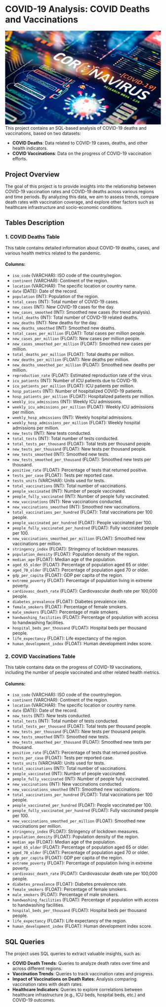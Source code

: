 # COVID-19 Analysis: COVID Deaths and Vaccinations
![Corona Analysis LOGO](https://github.com/BERLINSAMUELRAJ/COVID-19-Analysis/blob/main/GITHUB%20INSIDE.jpeg)
This project contains an SQL-based analysis of COVID-19 deaths and vaccinations, based on two datasets:

- **COVID Deaths**: Data related to COVID-19 cases, deaths, and other health indicators.
- **COVID Vaccinations**: Data on the progress of COVID-19 vaccination efforts.

## Project Overview

The goal of this project is to provide insights into the relationship between COVID-19 vaccination rates and COVID-19 deaths across various regions and time periods. By analyzing this data, we aim to assess trends, compare death rates with vaccination coverage, and explore other factors such as healthcare infrastructure and socio-economic conditions.

## Tables Description

### 1. COVID Deaths Table

This table contains detailed information about COVID-19 deaths, cases, and various health metrics related to the pandemic.

#### Columns:

- `iso_code` (VARCHAR): ISO code of the country/region.
- `continent` (VARCHAR): Continent of the region.
- `location` (VARCHAR): The specific location or country name.
- `date` (DATE): Date of the record.
- `population` (INT): Population of the region.
- `total_cases` (INT): Total number of COVID-19 cases.
- `new_cases` (INT): New COVID-19 cases for the day.
- `new_cases_smoothed` (INT): Smoothed new cases (for trend analysis).
- `total_deaths` (INT): Total number of COVID-19 related deaths.
- `new_deaths` (INT): New deaths for the day.
- `new_deaths_smoothed` (INT): Smoothed new deaths.
- `total_cases_per_million` (FLOAT): Total cases per million people.
- `new_cases_per_million` (FLOAT): New cases per million people.
- `new_cases_smoothed_per_million` (FLOAT): Smoothed new cases per million.
- `total_deaths_per_million` (FLOAT): Total deaths per million.
- `new_deaths_per_million` (FLOAT): New deaths per million.
- `new_deaths_smoothed_per_million` (FLOAT): Smoothed new deaths per million.
- `reproduction_rate` (FLOAT): Estimated reproduction rate of the virus.
- `icu_patients` (INT): Number of ICU patients due to COVID-19.
- `icu_patients_per_million` (FLOAT): ICU patients per million.
- `hosp_patients` (INT): Number of hospitalized COVID-19 patients.
- `hosp_patients_per_million` (FLOAT): Hospitalized patients per million.
- `weekly_icu_admissions` (INT): Weekly ICU admissions.
- `weekly_icu_admissions_per_million` (FLOAT): Weekly ICU admissions per million.
- `weekly_hosp_admissions` (INT): Weekly hospital admissions.
- `weekly_hosp_admissions_per_million` (FLOAT): Weekly hospital admissions per million.
- `new_tests` (INT): New tests conducted.
- `total_tests` (INT): Total number of tests conducted.
- `total_tests_per_thousand` (FLOAT): Total tests per thousand people.
- `new_tests_per_thousand` (FLOAT): New tests per thousand people.
- `new_tests_smoothed` (INT): Smoothed new tests.
- `new_tests_smoothed_per_thousand` (FLOAT): Smoothed new tests per thousand.
- `positive_rate` (FLOAT): Percentage of tests that returned positive.
- `tests_per_case` (FLOAT): Tests per reported case.
- `tests_units` (VARCHAR): Units used for tests.
- `total_vaccinations` (INT): Total number of vaccinations.
- `people_vaccinated` (INT): Number of people vaccinated.
- `people_fully_vaccinated` (INT): Number of people fully vaccinated.
- `new_vaccinations` (INT): New vaccinations conducted.
- `new_vaccinations_smoothed` (INT): Smoothed new vaccinations.
- `total_vaccinations_per_hundred` (FLOAT): Total vaccinations per 100 people.
- `people_vaccinated_per_hundred` (FLOAT): People vaccinated per 100.
- `people_fully_vaccinated_per_hundred` (FLOAT): Fully vaccinated people per 100.
- `new_vaccinations_smoothed_per_million` (FLOAT): Smoothed new vaccinations per million.
- `stringency_index` (FLOAT): Stringency of lockdown measures.
- `population_density` (FLOAT): Population density of the region.
- `median_age` (FLOAT): Median age of the population.
- `aged_65_older` (FLOAT): Percentage of population aged 65 or older.
- `aged_70_older` (FLOAT): Percentage of population aged 70 or older.
- `gdp_per_capita` (FLOAT): GDP per capita of the region.
- `extreme_poverty` (FLOAT): Percentage of population living in extreme poverty.
- `cardiovasc_death_rate` (FLOAT): Cardiovascular death rate per 100,000 people.
- `diabetes_prevalence` (FLOAT): Diabetes prevalence rate.
- `female_smokers` (FLOAT): Percentage of female smokers.
- `male_smokers` (FLOAT): Percentage of male smokers.
- `handwashing_facilities` (FLOAT): Percentage of population with access to handwashing facilities.
- `hospital_beds_per_thousand` (FLOAT): Hospital beds per thousand people.
- `life_expectancy` (FLOAT): Life expectancy of the region.
- `human_development_index` (FLOAT): Human development index score.

### 2. COVID Vaccinations Table

This table contains data on the progress of COVID-19 vaccinations, including the number of people vaccinated and other related health metrics.

#### Columns:

- `iso_code` (VARCHAR): ISO code of the country/region.
- `continent` (VARCHAR): Continent of the region.
- `location` (VARCHAR): The specific location or country name.
- `date` (DATE): Date of the record.
- `new_tests` (INT): New tests conducted.
- `total_tests` (INT): Total number of tests conducted.
- `total_tests_per_thousand` (FLOAT): Total tests per thousand people.
- `new_tests_per_thousand` (FLOAT): New tests per thousand people.
- `new_tests_smoothed` (INT): Smoothed new tests.
- `new_tests_smoothed_per_thousand` (FLOAT): Smoothed new tests per thousand.
- `positive_rate` (FLOAT): Percentage of tests that returned positive.
- `tests_per_case` (FLOAT): Tests per reported case.
- `tests_units` (VARCHAR): Units used for tests.
- `total_vaccinations` (INT): Total number of vaccinations.
- `people_vaccinated` (INT): Number of people vaccinated.
- `people_fully_vaccinated` (INT): Number of people fully vaccinated.
- `new_vaccinations` (INT): New vaccinations conducted.
- `new_vaccinations_smoothed` (INT): Smoothed new vaccinations.
- `total_vaccinations_per_hundred` (FLOAT): Total vaccinations per 100 people.
- `people_vaccinated_per_hundred` (FLOAT): People vaccinated per 100.
- `people_fully_vaccinated_per_hundred` (FLOAT): Fully vaccinated people per 100.
- `new_vaccinations_smoothed_per_million` (FLOAT): Smoothed new vaccinations per million.
- `stringency_index` (FLOAT): Stringency of lockdown measures.
- `population_density` (FLOAT): Population density of the region.
- `median_age` (FLOAT): Median age of the population.
- `aged_65_older` (FLOAT): Percentage of population aged 65 or older.
- `aged_70_older` (FLOAT): Percentage of population aged 70 or older.
- `gdp_per_capita` (FLOAT): GDP per capita of the region.
- `extreme_poverty` (FLOAT): Percentage of population living in extreme poverty.
- `cardiovasc_death_rate` (FLOAT): Cardiovascular death rate per 100,000 people.
- `diabetes_prevalence` (FLOAT): Diabetes prevalence rate.
- `female_smokers` (FLOAT): Percentage of female smokers.
- `male_smokers` (FLOAT): Percentage of male smokers.
- `handwashing_facilities` (FLOAT): Percentage of population with access to handwashing facilities.
- `hospital_beds_per_thousand` (FLOAT): Hospital beds per thousand people.
- `life_expectancy` (FLOAT): Life expectancy of the region.
- `human_development_index` (FLOAT): Human development index score.

## SQL Queries

The project uses SQL queries to extract valuable insights, such as:

- **COVID Death Trends**: Queries to analyze death rates over time and across different regions.
- **Vaccination Trends**: Queries to track vaccination rates and progress.
- **Impact of Vaccinations on Death Rates**: Analysis comparing vaccination rates with death rates.
- **Healthcare Indicators**: Queries to explore correlations between healthcare infrastructure (e.g., ICU beds, hospital beds, etc.) and COVID-19 outcomes.
